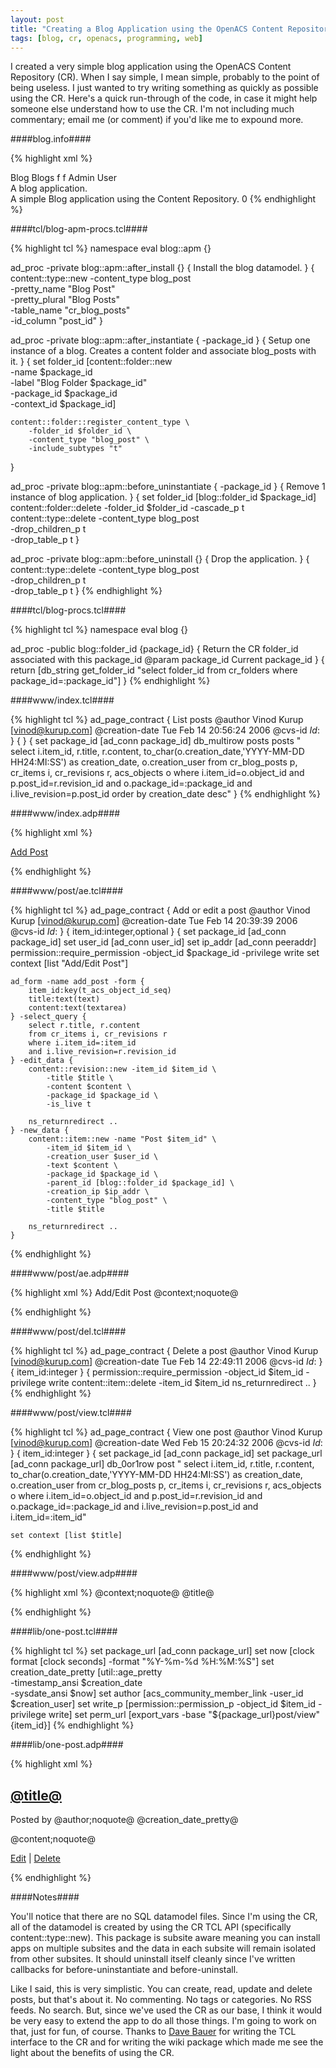 ```yaml
---
layout: post
title: "Creating a Blog Application using the OpenACS Content Repository"
tags: [blog, cr, openacs, programming, web]
---
```


I created a very simple blog application using the OpenACS Content Repository (CR). When I say simple, I mean simple, probably to the point of being useless. I just wanted to try writing something as quickly as possible using the CR. Here's a quick run-through of the code, in case it might help someone else understand how to use the CR. I'm not including much commentary; email me (or comment) if you'd like me to expound more.

####blog.info####

{% highlight xml %}
<?xml version="1.0"?> 
<!-- Generated by the OpenACS Package Manager -->  
<package key="blog" url="http://openacs.org/repository/apm/packages/blog" type="apm_application">   
  <package-name>Blog</package-name>
  <pretty-plural>Blogs</pretty-plural>
  <initial-install-p>f</initial-install-p>
  <singleton-p>f</singleton-p>
  <version name="0.1d" url="http://openacs.org/repository/download/apm/blog-0.1d.apm">
    <owner url="mailto:admin@localhost">Admin User</owner>
    <summary>A blog application.</summary>
    <description format="text/html">A simple Blog application using the Content Repository.</description>
    <maturity>0</maturity>
    <provides url="blog" version="0.1d"/>
    <requires url="acs-content-repository" version="5.2.2"/>
    <callbacks>
      <callback type="after-install"  proc="blog::apm::after_install"/>
      <callback type="after-instantiate"  proc="blog::apm::after_instantiate"/>
      <callback type="before-uninstantiate"  proc="blog::apm::before_uninstantiate"/>
      <callback type="before-uninstall"  proc="blog::apm::before_uninstall"/>
    </callbacks>
    <parameters>
      <!-- No version parameters -->
    </parameters>
  </version>
</package>
{% endhighlight %}

####tcl/blog-apm-procs.tcl####

{% highlight tcl %}
namespace eval blog::apm {}

ad_proc -private blog::apm::after_install {} {
    Install the blog datamodel. 
} {     
    content::type::new -content_type blog_post \
        -pretty_name "Blog Post" \
        -pretty_plural "Blog Posts" \
        -table_name "cr_blog_posts" \
        -id_column "post_id" 
}  

ad_proc -private blog::apm::after_instantiate { -package_id } {
    Setup one instance of a blog. Creates a content folder and associate
    blog_posts with it. 
} {
    set folder_id [content::folder::new \
                       -name $package_id \
                       -label "Blog Folder $package_id" \
                       -package_id $package_id \
                       -context_id $package_id]

    content::folder::register_content_type \
        -folder_id $folder_id \
        -content_type "blog_post" \
        -include_subtypes "t" 
}  

ad_proc -private blog::apm::before_uninstantiate { -package_id } {
    Remove 1 instance of blog application. 
} {
    set folder_id [blog::folder_id $package_id]
    content::folder::delete -folder_id $folder_id -cascade_p t
    content::type::delete -content_type blog_post \
        -drop_children_p t \
        -drop_table_p t 
}  

ad_proc -private blog::apm::before_uninstall {} {
    Drop the application. 
} {
    content::type::delete -content_type blog_post \
        -drop_children_p t \
        -drop_table_p t 
} 
{% endhighlight %}

####tcl/blog-procs.tcl#### 

{% highlight tcl %}
namespace eval blog {}

ad_proc -public blog::folder_id {package_id} {
    Return the CR folder_id associated with this package_id
    @param package_id Current package_id 
} {
    return [db_string get_folder_id "select folder_id from cr_folders where package_id=:package_id"] 
}
{% endhighlight %}

####www/index.tcl#### 

{% highlight tcl %}
ad_page_contract {
    List posts
    @author Vinod Kurup [vinod@kurup.com]
    @creation-date Tue Feb 14 20:56:24 2006
    @cvs-id $Id:$ 
} { 
} {
    set package_id [ad_conn package_id]
    db_multirow posts posts "
    select i.item_id,
           r.title,
           r.content,
           to_char(o.creation_date,'YYYY-MM-DD HH24:MI:SS') as creation_date,
           o.creation_user
     from cr_blog_posts p, cr_items i, cr_revisions r, acs_objects o
    where i.item_id=o.object_id
      and p.post_id=r.revision_id
      and o.package_id=:package_id
       and i.live_revision=p.post_id
    order by creation_date desc"
} 
{% endhighlight %}

####www/index.adp#### 

{% highlight xml %}
<master>
  <p><a href="post/ae">Add Post</a></p>
  <multiple name="posts">
    <include src="../lib/one-post"
             item_id="@posts.item_id@"
             title="@posts.title@"
             content="@posts.content@"
             creation_user="@posts.creation_user@"
             creation_date="@posts.creation_date@"
             />
  </multiple>
{% endhighlight %}

####www/post/ae.tcl#### 

{% highlight tcl %}
ad_page_contract {
      Add or edit a post
      @author Vinod Kurup [vinod@kurup.com]
      @creation-date Tue Feb 14 20:39:39 2006
      @cvs-id $Id:$ 
} {
    item_id:integer,optional 
} {
    set package_id [ad_conn package_id]
    set user_id [ad_conn user_id]
    set ip_addr [ad_conn peeraddr]
    permission::require_permission -object_id $package_id -privilege write
    set context [list "Add/Edit Post"]

    ad_form -name add_post -form {
        item_id:key(t_acs_object_id_seq)
        title:text(text)
        content:text(textarea) 
    } -select_query {
        select r.title, r.content
        from cr_items i, cr_revisions r
        where i.item_id=:item_id
        and i.live_revision=r.revision_id 
    } -edit_data {
        content::revision::new -item_id $item_id \
            -title $title \
            -content $content \
            -package_id $package_id \
            -is_live t

        ns_returnredirect .. 
    } -new_data {
        content::item::new -name "Post $item_id" \
            -item_id $item_id \
            -creation_user $user_id \
            -text $content \
            -package_id $package_id \
            -parent_id [blog::folder_id $package_id] \
            -creation_ip $ip_addr \
            -content_type "blog_post" \
            -title $title

        ns_returnredirect .. 
    }
{% endhighlight %}

####www/post/ae.adp####

{% highlight xml %}
<master>
  <property name="title">Add/Edit Post</property>
  <property name="context">@context;noquote@</property>
  
  <formtemplate id="add_post"></formtemplate>
{% endhighlight %}

####www/post/del.tcl#### 

{% highlight tcl %}
ad_page_contract {
    Delete a post
    @author Vinod Kurup [vinod@kurup.com]
    @creation-date Tue Feb 14 22:49:11 2006
    @cvs-id $Id:$ 
} {
    item_id:integer 
} {
    permission::require_permission -object_id $item_id -privilege write
    content::item::delete -item_id $item_id
    ns_returnredirect .. 
}
{% endhighlight %}

####www/post/view.tcl#### 

{% highlight tcl %}
ad_page_contract {
    View one post
    @author Vinod Kurup [vinod@kurup.com]
    @creation-date Wed Feb 15 20:24:32 2006
    @cvs-id $Id:$ 
} {
    item_id:integer 
} {
    set package_id [ad_conn package_id] 
    set package_url [ad_conn package_url]
    db_0or1row post " select i.item_id,
        r.title,
        r.content,
        to_char(o.creation_date,'YYYY-MM-DD HH24:MI:SS') as creation_date,
        o.creation_user
   from cr_blog_posts p, cr_items i, cr_revisions r, acs_objects o
  where i.item_id=o.object_id
    and p.post_id=r.revision_id
    and o.package_id=:package_id
     and i.live_revision=p.post_id
    and i.item_id=:item_id"

    set context [list $title] 
{% endhighlight %}

####www/post/view.adp####

{% highlight xml %}
<master>
  <property name="context">@context;noquote@</property>
  <property name="title">@title@</property>

  <include src="../../lib/one-post"
           item_id="@item_id@"
           title="@title@"
           content="@content@"
           creation_user="@creation_user@"
           creation_date="@creation_date@"
           />
{% endhighlight %}

####lib/one-post.tcl####

{% highlight tcl %}
set package_url [ad_conn package_url]
set now [clock format [clock seconds] -format "%Y-%m-%d %H:%M:%S"]
set creation_date_pretty [util::age_pretty \
                              -timestamp_ansi $creation_date \
                              -sysdate_ansi $now]
set author [acs_community_member_link -user_id $creation_user]
set write_p [permission::permission_p -object_id $item_id -privilege write]
set perm_url [export_vars -base "${package_url}post/view" {item_id}]
{% endhighlight %}

####lib/one-post.adp####

{% highlight xml %}
<div class="post">
  <h2><a href="@perm_url@">@title@</a></h2>
  <p class="byline">
    Posted by @author;noquote@
    <span class="date">@creation_date_pretty@</span>
  </p>
  <div class="content">
    @content;noquote@
  </div>
  <p class="actions">
    <if @write_p@>
      <a href="@package_url@post/ae?item_id=@item_id@">Edit</a> |
      <a href="@package_url@post/del?item_id=@item_id@">Delete</a>
    </if>
  </p>
</div>
{% endhighlight %}

####Notes####  

You'll notice that there are no SQL datamodel files. Since I'm using the CR, all of the datamodel is created by using the CR TCL API (specifically content::type::new). This package is subsite aware meaning you can install apps on multiple subsites and the data in each subsite will remain isolated from other subsites. It should uninstall itself cleanly since I've written callbacks for before-uninstantiate and before-uninstall.

Like I said, this is very simplistic. You can create, read, update and delete posts, but that's about it. No commenting. No tags or categories. No RSS feeds. No search. But, since we've used the CR as our base, I think it would be very easy to extend the app to do all those things. I'm going to work on that, just for fun, of course. Thanks to [Dave Bauer](http://www.thedesignexperience.org) for writing the TCL interface to the CR and for writing the wiki package which made me see the light about the benefits of using the CR.
